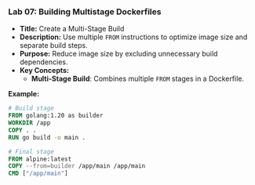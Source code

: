 ### **Lab 07: Building Multistage Dockerfiles**
- **Title:** Create a Multi-Stage Build  
- **Description:** Use multiple `FROM` instructions to optimize image size and separate build steps.  
- **Purpose:** Reduce image size by excluding unnecessary build dependencies.  
- **Key Concepts:**  
  - **Multi-Stage Build**: Combines multiple `FROM` stages in a Dockerfile.

**Example:**
```Dockerfile
# Build stage
FROM golang:1.20 as builder
WORKDIR /app
COPY . .
RUN go build -o main .

# Final stage
FROM alpine:latest
COPY --from=builder /app/main /app/main
CMD ["/app/main"]
```